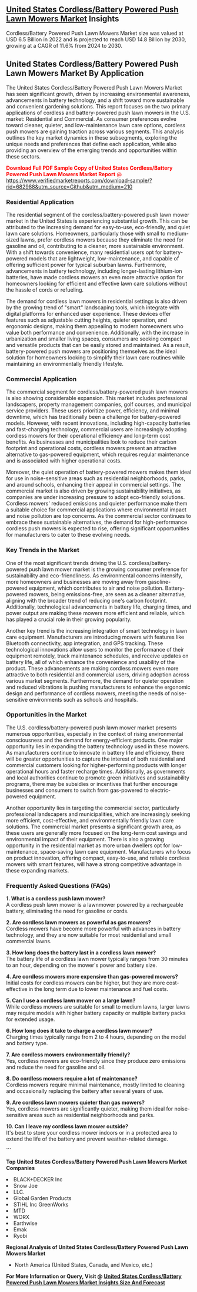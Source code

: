 <h2><a href="https://www.verifiedmarketreports.com/download-sample/?rid=682988&amp;utm_source=Github&amp;utm_medium=210" target="_blank">United States Cordless/Battery Powered Push Lawn Mowers Market</a> Insights</h2><p>Cordless/Battery Powered Push Lawn Mowers Market size was valued at USD 6.5 Billion in 2022 and is projected to reach USD 14.8 Billion by 2030, growing at a CAGR of 11.6% from 2024 to 2030.</p><p><h2>United States Cordless/Battery Powered Push Lawn Mowers Market By Application</h2><p>The United States Cordless/Battery Powered Push Lawn Mowers Market has seen significant growth, driven by increasing environmental awareness, advancements in battery technology, and a shift toward more sustainable and convenient gardening solutions. This report focuses on the two primary applications of cordless and battery-powered push lawn mowers in the U.S. market: Residential and Commercial. As consumer preferences evolve toward cleaner, quieter, and low-maintenance lawn care options, cordless push mowers are gaining traction across various segments. This analysis outlines the key market dynamics in these subsegments, exploring the unique needs and preferences that define each application, while also providing an overview of the emerging trends and opportunities within these sectors.<p><p><span class=""><span style="color: #ff0000;"><strong>Download Full PDF Sample Copy of United States Cordless/Battery Powered Push Lawn Mowers Market Report</strong> @ </span><a href="https://www.verifiedmarketreports.com/download-sample/?rid=682988&amp;utm_source=Github&amp;utm_medium=210" target="_blank">https://www.verifiedmarketreports.com/download-sample/?rid=682988&amp;utm_source=Github&amp;utm_medium=210</a></span></p></p><h3>Residential Application</h3><p>The residential segment of the cordless/battery-powered push lawn mower market in the United States is experiencing substantial growth. This can be attributed to the increasing demand for easy-to-use, eco-friendly, and quiet lawn care solutions. Homeowners, particularly those with small to medium-sized lawns, prefer cordless mowers because they eliminate the need for gasoline and oil, contributing to a cleaner, more sustainable environment. With a shift towards convenience, many residential users opt for battery-powered models that are lightweight, low-maintenance, and capable of offering sufficient power for typical suburban lawns. Furthermore, advancements in battery technology, including longer-lasting lithium-ion batteries, have made cordless mowers an even more attractive option for homeowners looking for efficient and effective lawn care solutions without the hassle of cords or refueling.<p>The demand for cordless lawn mowers in residential settings is also driven by the growing trend of "smart" landscaping tools, which integrate with digital platforms for enhanced user experience. These devices offer features such as adjustable cutting heights, quieter operation, and ergonomic designs, making them appealing to modern homeowners who value both performance and convenience. Additionally, with the increase in urbanization and smaller living spaces, consumers are seeking compact and versatile products that can be easily stored and maintained. As a result, battery-powered push mowers are positioning themselves as the ideal solution for homeowners looking to simplify their lawn care routines while maintaining an environmentally friendly lifestyle.</p><h3>Commercial Application</h3><p>The commercial segment for cordless/battery-powered push lawn mowers is also showing considerable expansion. This market includes professional landscapers, property management companies, golf courses, and municipal service providers. These users prioritize power, efficiency, and minimal downtime, which has traditionally been a challenge for battery-powered models. However, with recent innovations, including high-capacity batteries and fast-charging technology, commercial users are increasingly adopting cordless mowers for their operational efficiency and long-term cost benefits. As businesses and municipalities look to reduce their carbon footprint and operational costs, cordless mowers present an attractive alternative to gas-powered equipment, which requires regular maintenance and is associated with higher operational costs.<p>Moreover, the quiet operation of battery-powered mowers makes them ideal for use in noise-sensitive areas such as residential neighborhoods, parks, and around schools, enhancing their appeal in commercial settings. The commercial market is also driven by growing sustainability initiatives, as companies are under increasing pressure to adopt eco-friendly solutions. Cordless mowers' reduced emissions and quieter performance make them a suitable choice for commercial applications where environmental impact and noise pollution are top concerns. As the commercial sector continues to embrace these sustainable alternatives, the demand for high-performance cordless push mowers is expected to rise, offering significant opportunities for manufacturers to cater to these evolving needs.</p><h3>Key Trends in the Market</h3><p>One of the most significant trends driving the U.S. cordless/battery-powered push lawn mower market is the growing consumer preference for sustainability and eco-friendliness. As environmental concerns intensify, more homeowners and businesses are moving away from gasoline-powered equipment, which contributes to air and noise pollution. Battery-powered mowers, being emissions-free, are seen as a cleaner alternative, aligning with the broader trend of reducing one's carbon footprint. Additionally, technological advancements in battery life, charging times, and power output are making these mowers more efficient and reliable, which has played a crucial role in their growing popularity.</p><p>Another key trend is the increasing integration of smart technology in lawn care equipment. Manufacturers are introducing mowers with features like Bluetooth connectivity, app integration, and GPS tracking. These technological innovations allow users to monitor the performance of their equipment remotely, track maintenance schedules, and receive updates on battery life, all of which enhance the convenience and usability of the product. These advancements are making cordless mowers even more attractive to both residential and commercial users, driving adoption across various market segments. Furthermore, the demand for quieter operation and reduced vibrations is pushing manufacturers to enhance the ergonomic design and performance of cordless mowers, meeting the needs of noise-sensitive environments such as schools and hospitals.</p><h3>Opportunities in the Market</h3><p>The U.S. cordless/battery-powered push lawn mower market presents numerous opportunities, especially in the context of rising environmental consciousness and the demand for energy-efficient products. One major opportunity lies in expanding the battery technology used in these mowers. As manufacturers continue to innovate in battery life and efficiency, there will be greater opportunities to capture the interest of both residential and commercial customers looking for higher-performing products with longer operational hours and faster recharge times. Additionally, as governments and local authorities continue to promote green initiatives and sustainability programs, there may be subsidies or incentives that further encourage businesses and consumers to switch from gas-powered to electric-powered equipment.</p><p>Another opportunity lies in targeting the commercial sector, particularly professional landscapers and municipalities, which are increasingly seeking more efficient, cost-effective, and environmentally friendly lawn care solutions. The commercial market presents a significant growth area, as these users are generally more focused on the long-term cost savings and environmental impact of their equipment. There is also a growing opportunity in the residential market as more urban dwellers opt for low-maintenance, space-saving lawn care equipment. Manufacturers who focus on product innovation, offering compact, easy-to-use, and reliable cordless mowers with smart features, will have a strong competitive advantage in these expanding markets.</p><h3>Frequently Asked Questions (FAQs)</h3><p><strong>1. What is a cordless push lawn mower?</strong><br> A cordless push lawn mower is a lawnmower powered by a rechargeable battery, eliminating the need for gasoline or cords.</p><p><strong>2. Are cordless lawn mowers as powerful as gas mowers?</strong><br> Cordless mowers have become more powerful with advances in battery technology, and they are now suitable for most residential and small commercial lawns.</p><p><strong>3. How long does the battery last in a cordless lawn mower?</strong><br> The battery life of a cordless lawn mower typically ranges from 30 minutes to an hour, depending on the mower's power and battery size.</p><p><strong>4. Are cordless mowers more expensive than gas-powered mowers?</strong><br> Initial costs for cordless mowers can be higher, but they are more cost-effective in the long term due to lower maintenance and fuel costs.</p><p><strong>5. Can I use a cordless lawn mower on a large lawn?</strong><br> While cordless mowers are suitable for small to medium lawns, larger lawns may require models with higher battery capacity or multiple battery packs for extended usage.</p><p><strong>6. How long does it take to charge a cordless lawn mower?</strong><br> Charging times typically range from 2 to 4 hours, depending on the model and battery type.</p><p><strong>7. Are cordless mowers environmentally friendly?</strong><br> Yes, cordless mowers are eco-friendly since they produce zero emissions and reduce the need for gasoline and oil.</p><p><strong>8. Do cordless mowers require a lot of maintenance?</strong><br> Cordless mowers require minimal maintenance, mostly limited to cleaning and occasionally replacing the battery after several years of use.</p><p><strong>9. Are cordless lawn mowers quieter than gas mowers?</strong><br> Yes, cordless mowers are significantly quieter, making them ideal for noise-sensitive areas such as residential neighborhoods and parks.</p><p><strong>10. Can I leave my cordless lawn mower outside?</strong><br> It's best to store your cordless mower indoors or in a protected area to extend the life of the battery and prevent weather-related damage.</p>```</p><p><strong>Top United States Cordless/Battery Powered Push Lawn Mowers Market Companies</strong></p><div data-test-id=""><p><li>BLACK+DECKER Inc</li><li> Snow Joe</li><li> LLC.</li><li> Global Garden Products</li><li> STIHL Inc GreenWorks</li><li> MTD</li><li> WORX</li><li> Earthwise</li><li> Emak</li><li> Ryobi</li></p><div><strong>Regional Analysis of&nbsp;United States Cordless/Battery Powered Push Lawn Mowers Market</strong></div><ul><li dir="ltr"><p dir="ltr">North America&nbsp;(United States, Canada, and Mexico, etc.)</p></li></ul><p><strong>For More Information or Query, Visit @&nbsp;</strong><strong><a href="https://www.verifiedmarketreports.com/product/cordless-battery-powered-push-lawn-mowers-market/?utm_source=Github&amp;utm_medium=210" target="_blank">United States Cordless/Battery Powered Push Lawn Mowers Market Insights Size And Forecast</a></strong></p></div>
